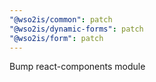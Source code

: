 ```yaml
---
"@wso2is/common": patch
"@wso2is/dynamic-forms": patch
"@wso2is/form": patch
---
```


Bump react-components module

